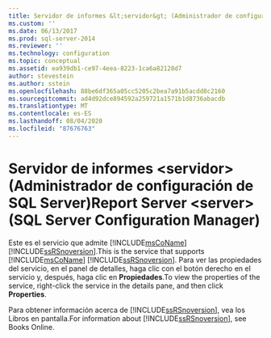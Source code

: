 ```yaml
---
title: Servidor de informes &lt;servidor&gt; (Administrador de configuración de SQL Server) | Microsoft Docs
ms.custom: ''
ms.date: 06/13/2017
ms.prod: sql-server-2014
ms.reviewer: ''
ms.technology: configuration
ms.topic: conceptual
ms.assetid: ea939db1-ce97-4eea-8223-1ca6a82128d7
author: stevestein
ms.author: sstein
ms.openlocfilehash: 88be6df365a05cc5205c2bea7a91b5acdd8c2160
ms.sourcegitcommit: ad4d92dce894592a259721a1571b1d8736abacdb
ms.translationtype: MT
ms.contentlocale: es-ES
ms.lasthandoff: 08/04/2020
ms.locfileid: "87676763"
---
```

# <a name="report-server-ltservergt-sql-server-configuration-manager"></a><span data-ttu-id="467f3-102">Servidor de informes &lt;servidor&gt; (Administrador de configuración de SQL Server)</span><span class="sxs-lookup"><span data-stu-id="467f3-102">Report Server &lt;server&gt; (SQL Server Configuration Manager)</span></span>
  <span data-ttu-id="467f3-103">Este es el servicio que admite [!INCLUDE[msCoName](../../includes/msconame-md.md)] [!INCLUDE[ssRSnoversion](../../includes/ssrsnoversion-md.md)].</span><span class="sxs-lookup"><span data-stu-id="467f3-103">This is the service that supports [!INCLUDE[msCoName](../../includes/msconame-md.md)] [!INCLUDE[ssRSnoversion](../../includes/ssrsnoversion-md.md)].</span></span> <span data-ttu-id="467f3-104">Para ver las propiedades del servicio, en el panel de detalles, haga clic con el botón derecho en el servicio y, después, haga clic en **Propiedades**.</span><span class="sxs-lookup"><span data-stu-id="467f3-104">To view the properties of the service, right-click the service in the details pane, and then click **Properties**.</span></span>  
  
 <span data-ttu-id="467f3-105">Para obtener información acerca de [!INCLUDE[ssRSnoversion](../../includes/ssrsnoversion-md.md)], vea los Libros en pantalla.</span><span class="sxs-lookup"><span data-stu-id="467f3-105">For information about [!INCLUDE[ssRSnoversion](../../includes/ssrsnoversion-md.md)], see Books Online.</span></span>  
  
  
